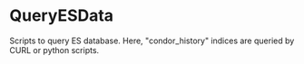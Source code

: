# QueryESData
Scripts to query ES database. Here, "condor_history" indices are queried by CURL or python scripts.
